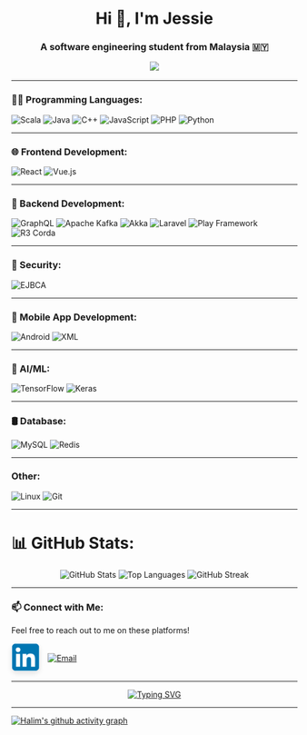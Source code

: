 <h1 align="center">Hi 👋, I'm Jessie</h1>
<h3 align="center">A software engineering student from Malaysia 🇲🇾</h3>

<div align="center">
  <img src="https://user-images.githubusercontent.com/22107794/139580686-887df369-edb8-4bc8-b607-4fbf6d7e4866.gif">
</div>

---

### 👨‍💻 Programming Languages:

![Scala](https://img.shields.io/badge/scala-%23DC322F.svg?style=for-the-badge&logo=scala&logoColor=white)
![Java](https://img.shields.io/badge/java-%23ED8B00.svg?style=for-the-badge&logo=openjdk&logoColor=white)
![C++](https://img.shields.io/badge/c++-%2300599C.svg?style=for-the-badge&logo=c%2B%2B&logoColor=white)
![JavaScript](https://img.shields.io/badge/javascript-%23323330.svg?style=for-the-badge&logo=javascript&logoColor=%23F7DF1E)
![PHP](https://img.shields.io/badge/php-%23777BB4.svg?style=for-the-badge&logo=php&logoColor=white)
![Python](https://img.shields.io/badge/python-3670A0?style=for-the-badge&logo=python&logoColor=ffdd54)

---

### 🌐 Frontend Development:

![React](https://img.shields.io/badge/react-%2320232a.svg?style=for-the-badge&logo=react&logoColor=%2361DAFB)
![Vue.js](https://img.shields.io/badge/vuejs-%2335495e.svg?style=for-the-badge&logo=vuedotjs&logoColor=%234FC08D)
<!-- Add other frontend technologies/badges here -->

---

### 🚀 Backend Development:

![GraphQL](https://img.shields.io/badge/-GraphQL-E10098?style=for-the-badge&logo=graphql&logoColor=white)
![Apache Kafka](https://img.shields.io/badge/Apache%20Kafka-000?style=for-the-badge&logo=apachekafka)
![Akka](https://img.shields.io/badge/Akka-87CEEB?style=for-the-badge&logoColor=black)
![Laravel](https://img.shields.io/badge/laravel-%23FF2D20.svg?style=for-the-badge&logo=laravel&logoColor=white)
![Play Framework](https://img.shields.io/badge/Play_Framework-84BD3F?style=for-the-badge&logo=play-framework&logoColor=white)
![R3 Corda](https://img.shields.io/badge/R3_Corda-EC1D24?style=for-the-badge&logo=corda&logoColor=white)

---

### 🔐 Security:

![EJBCA](https://img.shields.io/badge/EJBCA-004880?style=for-the-badge&logo=security&logoColor=white)

---

### 📱 Mobile App Development:

![Android](https://img.shields.io/badge/Android-3DDC84?style=for-the-badge&logo=android&logoColor=white)
![XML](https://img.shields.io/badge/XML-%23e34c26.svg?style=for-the-badge&logo=xml&logoColor=white)

---

### 🧠 AI/ML:

![TensorFlow](https://img.shields.io/badge/TensorFlow-%23FF6F00.svg?style=for-the-badge&logo=TensorFlow&logoColor=white)
![Keras](https://img.shields.io/badge/Keras-%23D00000.svg?style=for-the-badge&logo=Keras&logoColor=white)
<!-- Add other AI/ML technologies/badges here -->

---

### 🛢️ Database:

![MySQL](https://img.shields.io/badge/mysql-%2300f.svg?style=for-the-badge&logo=mysql&logoColor=white)
![Redis](https://img.shields.io/badge/redis-%23DD0031.svg?style=for-the-badge&logo=redis&logoColor=white)
<!-- Add other database technologies/badges here -->

---

### Other:

![Linux](https://img.shields.io/badge/Linux-FCC624?style=for-the-badge&logo=linux&logoColor=black)
![Git](https://img.shields.io/badge/git-%23F05033.svg?style=for-the-badge&logo=git&logoColor=white)
<!-- Add other technologies/badges here -->

---

# 📊 GitHub Stats:

<p align="center">
  <img src="https://github-readme-stats.vercel.app/api?username=jessiekeng&show_icons=true&theme=dark" alt="GitHub Stats" />
  <img src="https://github-readme-stats.vercel.app/api/top-langs/?username=jessiekeng&layout=compact&theme=dark" alt="Top Languages" />
  <img src="https://github-readme-streak-stats.herokuapp.com/?user=jessiekeng&theme=dark" alt="GitHub Streak" />
</p>

---

### 📫 Connect with Me:
Feel free to reach out to me on these platforms!

<p align="left">
    <a href="https://www.linkedin.com/in/abdul-halim-b33ab7229/" target="_blank" rel="noreferrer" style="display: inline-block; vertical-align: middle;">
        <img src="https://raw.githubusercontent.com/devicons/devicon/master/icons/linkedin/linkedin-original.svg" alt="linkedin" width="50" height="50" style="border-radius: 10px; box-shadow: 0 4px 8px rgba(0,0,0,0.1); margin-right: 10px;"/>
    </a>
    <a href="mailto:abdhalim.work@gmail.com" target="_blank" style="display: inline-block; vertical-align: middle;">
        <img src="https://img.shields.io/badge/Email-D14836?style=for-the-badge&logo=gmail&logoColor=white" height="40" alt="Email"/>
    </a>
</p>

---

<p align="center">
    <a href="https://git.io/typing-svg"><img src="https://readme-typing-svg.herokuapp.com?font=Fira+Code&size=25&duration=4000&pause=500&color=B7F734&width=435&lines=Thank+you+for+visiting...;Lets+connect+and+code!" alt="Typing SVG" /></a>
</p>

---

[![Halim's github activity graph](https://github-readme-activity-graph.vercel.app/graph?username=aleng1&theme=react-dark)](https://github.com/ashutosh00710/github-readme-activity-graph)

